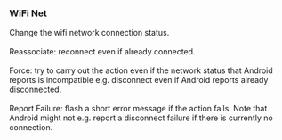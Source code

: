 ### WiFi Net

Change the wifi network connection status.\
\
Reassociate: reconnect even if already connected.\
\
Force: try to carry out the action even if the network status that
Android reports is incompatible e.g. disconnect even if Android reports
already disconnected.\
\
Report Failure: flash a short error message if the action fails. Note
that Android might not e.g. report a disconnect failure if there is
currently no connection.
